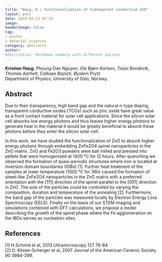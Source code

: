 ```yaml
---
title: "Haug, K | Functionalization of transparent conductive ZnO"
layout: post
date: 2019-05-23 07:54
image:
headerImage: false
tag:
- poster
- material sciences
category: abstracts
author:
#description: Markdown summary with different options
---
```


_**Kristian Haug**, Phoung Dan Nguyen, Ole Bjørn Karlsen, Tarjei Bondevik, Thomas Aarholt, Calliope Bazioti, Øystein Prytz_<br/>
Department of Physics, University of Oslo, Norway.<br/>

## Abstract

Due to their transparency, high band gap and the natural n-type doping, transparent conductive oxides (TCOs) such as zinc oxide have great value as a front contact material for solar cell applications. Since the silicon solar cell absorbs low energy photons and thus leaves higher energy photons to generate heat in the material it would be greatly beneficial to absorb these photons before they enter the silicon solar cell.<br/>

In this work, we have studied the functionalization of ZnO to absorb higher energy photons through embedding ZnFe2O4 spinel nanoparticles in the ZnO matrix. ZnO and Fe2O3 powders were ball milled and pressed into pellets that were homogenized at 1400 °C for 12 hours. After quenching we observed the formation of quasi-periodic structures where iron is located at inversion domain boundaries (IDBs) [1]. Further heat treatment of the samples at lower temperature (1000 °C for 36h) caused the formation of sheet-like ZnFe2O4 nanoparticles in the ZnO matrix with a preferred orientation with the [111] direction of the spinel parallel to the [001] direction in ZnO. The size of the particles could be controlled by varying the composition, duration and temperature of the annealing [2]. Furthermore, the band gap of the particles was measured locally by Electron Energy Loss Spectroscopy (EELS). Finally on the basis of our STEM imaging and simulations combined with DFT calculations, we propose a model describing the growth of the spinel phase where the Fe agglomeration on the IBDs serves as nucleation sites.<br/>

## References
[1] H.Schmid et al, 2013 Ultramicroscopy 127 76-84.<br/>
[2] O. Köster‐Scherger et al, 2007 Journal of the American Ceramic Society 90 3984-399.<br/>
